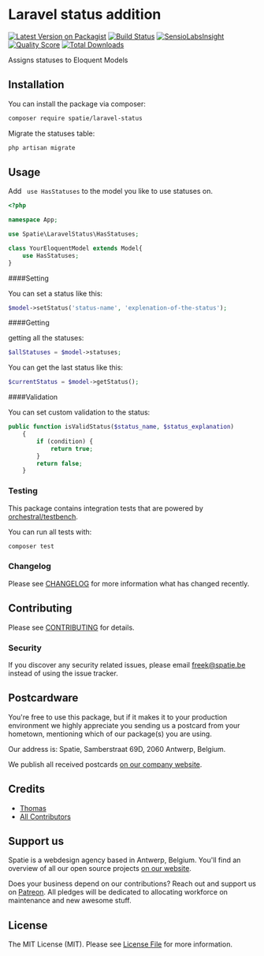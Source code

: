 # Laravel status addition 

[![Latest Version on Packagist](https://img.shields.io/packagist/v/spatie/laravel-status.svg?style=flat-square)](https://packagist.org/packages/spatie/laravel-status)
[![Build Status](https://img.shields.io/travis/spatie/laravel-status/master.svg?style=flat-square)](https://travis-ci.org/spatie/laravel-status)
[![SensioLabsInsight](https://img.shields.io/sensiolabs/i/xxxxxxxxx.svg?style=flat-square)](https://insight.sensiolabs.com/projects/xxxxxxxxx)
[![Quality Score](https://img.shields.io/scrutinizer/g/spatie/laravel-status.svg?style=flat-square)](https://scrutinizer-ci.com/g/spatie/laravel-status)
[![Total Downloads](https://img.shields.io/packagist/dt/spatie/laravel-status.svg?style=flat-square)](https://packagist.org/packages/spatie/laravel-status)

Assigns statuses to Eloquent Models

## Installation

You can install the package via composer:

```bash
composer require spatie/laravel-status
```

Migrate the statuses table:

```php
php artisan migrate
```

## Usage

Add  ``` use HasStatuses``` to the model you like to use statuses on.

```php
<?php

namespace App;

use Spatie\LaravelStatus\HasStatuses;

class YourEloquentModel extends Model{
    use HasStatuses;
}
```

####Setting

You can set a status like this:

```php
$model->setStatus('status-name', 'explenation-of-the-status');
```

####Getting

getting all the statuses:

```php
$allStatuses = $model->statuses;
```

You can get the last status like this:

```php
$currentStatus = $model->getStatus();
```

####Validation

You can set custom validation to the status:

```php
public function isValidStatus($status_name, $status_explanation)
    {
        if (condition) {
            return true;
        }
        return false;
    }
```

### Testing

This package contains integration tests that are powered by [orchestral/testbench](https://github.com/orchestral/testbench).

You can run all tests with:

```bash
composer test
```

### Changelog

Please see [CHANGELOG](CHANGELOG.md) for more information what has changed recently.

## Contributing

Please see [CONTRIBUTING](CONTRIBUTING.md) for details.

### Security

If you discover any security related issues, please email freek@spatie.be instead of using the issue tracker.

## Postcardware

You're free to use this package, but if it makes it to your production environment we highly appreciate you sending us a postcard from your hometown, mentioning which of our package(s) you are using.

Our address is: Spatie, Samberstraat 69D, 2060 Antwerp, Belgium.

We publish all received postcards [on our company website](https://spatie.be/en/opensource/postcards).

## Credits

- [Thomas](https://github.com/TVke)
- [All Contributors](../../contributors)

## Support us

Spatie is a webdesign agency based in Antwerp, Belgium. You'll find an overview of all our open source projects [on our website](https://spatie.be/opensource).

Does your business depend on our contributions? Reach out and support us on [Patreon](https://www.patreon.com/spatie). 
All pledges will be dedicated to allocating workforce on maintenance and new awesome stuff.

## License

The MIT License (MIT). Please see [License File](LICENSE.md) for more information.
